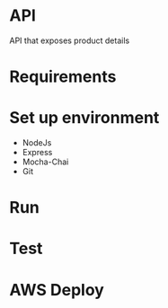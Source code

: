 # API
API that exposes product details

# Requirements



# Set up environment

<div>
<ul>
    <li> NodeJs
    <li> Express
    <li> Mocha-Chai
    <li> Git
<ul>
</div>

# Run 


# Test


# AWS Deploy

